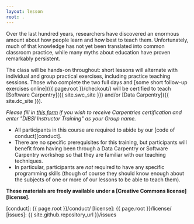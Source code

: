 ```yaml
---
layout: lesson
root: .
---
```


Over the last hundred years,
researchers have discovered an enormous amount about how people learn
and how best to teach them.
Unfortunately,
much of that knowledge has not yet been translated into common classroom practice,
while many myths about education have proven remarkably persistent.

The class will be hands-on throughout:
short lessons will alternate with individual and group practical exercises,
including practice teaching sessions.
Those who complete the two full days
and [some short follow-up exercises online]({{ page.root }}/checkout/)
will be certified to teach [Software Carpentry]({{ site.swc_site }})
and/or [Data Carpentry]({{ site.dc_site }}).


*Please fill in [this form][application-form] if you wish to receive Carpentries certification 
and enter "DIBSI Instructor Training" as your Group name.*

*   All participants in this course are required to abide by our [code of conduct][conduct].
*   There are no specific prerequisites for this training,
    but participants will benefit from having been through a Data Carpentry or Software Carpentry workshop
    so that they are familiar with our teaching techniques.
*   In particular, participants are *not* required to have any specific programming skills
    (though of course they should know enough about the subjects of one or more of our lessons
    to be able to teach them).


**These materials are freely available under a [Creative Commons license][license].**

[application-form]: https://amy.software-carpentry.org/workshops/request_training/
[conduct]: {{ page.root }}/conduct/
[license]: {{ page.root }}/license/
[issues]: {{ site.github.repository_url }}/issues

